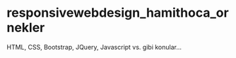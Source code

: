 # responsivewebdesign_hamithoca_ornekler
HTML, CSS, Bootstrap, JQuery, Javascript vs. gibi konular...

